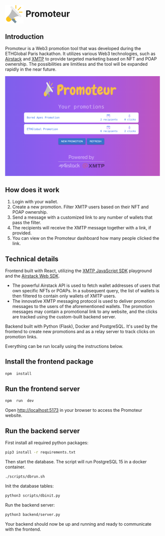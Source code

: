 
# <img src="./public/megaphone.png" height="60" valign="middle" alt="Gasdrop" /> Promoteur
## Introduction
Promoteur is a Web3 promotion tool that was developed during the ETHGlobal Paris hackathon. It utilizes various Web3 technologies, such as [Airstack](https://www.airstack.xyz/) and [XMTP](https://xmtp.org/) to provide targeted marketing based on NFT and POAP ownership. The possibilities are limitless and the tool will be expanded rapidly in the near future.

<img src="./example.png"/>

## How does it work
1. Login with your wallet.
2. Create a new promotion. Filter XMTP users based on their NFT and POAP ownership.
3. Send a message with a customized link to any number of wallets that pass the filter.
4. The recipients will receive the XMTP message together with a link, if provided.
5. You can view on the Promoteur dashboard how many people clicked the link.

## Technical details
Frontend built with React, utilizing the [XMTP JavaScript SDK](https://github.com/xmtp/xmtp-js) playground and the [Airstack Web SDK](https://github.com/Airstack-xyz/airstack-web-sdk). 

- The powerful Airstack API is used to fetch wallet addresses of users that own specific NFTs or POAPs. In a subsequent query, the list of wallets is then filtered to contain only wallets of XMTP users.
- The innovative XMTP messaging protocol is used to deliver promotion messages to the users of the aforementioned wallets. The promotion messages may contain a promotional link to any website, and the clicks are tracked using the custom-built backend server.

Backend built with Python (Flask), Docker and PostgreSQL. It's used by the frontend to create new promotions and as a relay server to track clicks on promotion links.

Everything can be run locally using the instructions below.

## Install the frontend package
```bash
npm  install
```

## Run the frontend server
```bash
npm  run  dev
```
Open [http://localhost:5173](http://localhost:5173) in your browser to access the Promoteur website.

## Run the backend server
First install all required python packages:
```bash
pip3 install -r requirements.txt
```
Then start the database. The script will run PostgreSQL 15 in a docker container.
```bash
./scripts/dbrun.sh
```
Init the database tables:
```bash
python3 scripts/dbinit.py
```
Run the backend server:
```bash
python3 backend/server.py
```
Your backend should now be up and running and ready to communicate with the frontend.